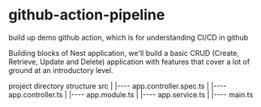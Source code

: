 # github-action-pipeline
build up demo github action, which is for understanding CI/CD in github

Building blocks of Nest application, we'll build a basic CRUD (Create, Retrieve, Update and Delete) application with features that cover a lot of ground at an introductory level.


project directory structure
    src
     |
     |---- app.controller.spec.ts
     |
     |---- app.controller.ts
     |
     |---- app.module.ts
     |
     |---- app.service.ts
     |
     |---- main.ts